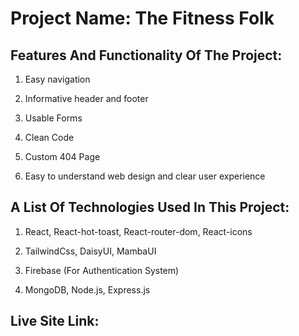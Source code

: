 # Project Name: The Fitness Folk


## Features And Functionality Of The Project:

1. Easy navigation

2. Informative header and footer

3. Usable Forms

4. Clean Code

5. Custom 404 Page

6. Easy to understand web design and clear user experience


## A List Of Technologies Used In This Project:

1. React, React-hot-toast, React-router-dom, React-icons

2. TailwindCss, DaisyUI, MambaUI

3. Firebase (For Authentication System)

4. MongoDB, Node.js, Express.js 


## Live Site Link:
